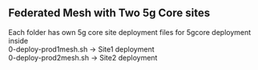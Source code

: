 ## Federated Mesh with Two 5g Core sites
Each folder has own 5g core site deployment files for 5gcore deployment inside <br>
0-deploy-prod1mesh.sh -> Site1 deployment <br>
0-deploy-prod2mesh.sh -> Site2 deployment<br>

